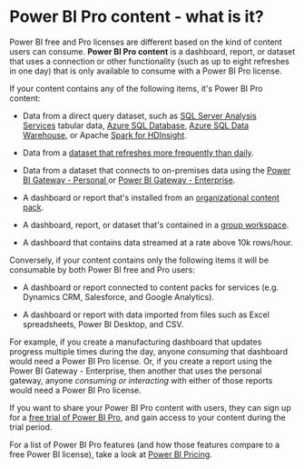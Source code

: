 ﻿<properties
   pageTitle="Power BI Pro content - what is it?"
   description="Power BI Pro content - what is it?"
   services="powerbi"
   documentationCenter=""
   authors="davidiseminger"
   manager="mblythe"
   editor=""
   tags=""
   qualityFocus="no"
   qualityDate=""/>

<tags
   ms.service="powerbi"
   ms.devlang="NA"
   ms.topic="article"
   ms.tgt_pltfrm="NA"
   ms.workload="powerbi"
   ms.date="04/07/2016"
   ms.author="davidi"/>

# Power BI Pro content - what is it?  

Power BI free and Pro licenses are different based on the kind of content users can consume.  **Power BI Pro content** is a dashboard, report, or dataset that uses a connection or other functionality (such as up to eight refreshes in one day) that is only available to consume with a Power BI Pro license.

If your content contains any of the following items, it's Power BI Pro content:

-   Data from a direct query dataset, such as [SQL Server Analysis Services](powerbi-sql-server-analysis-services-tabular-data.md) tabular data, [Azure SQL Database](powerbi-azure-sql-database-with-direct-connect.md), [Azure SQL Data Warehouse](powerbi-azure-sql-data-warehouse-with-direct-connect.md), or Apache [Spark for HDInsight](powerbi-spark-on-hdinsight-with-direct-connect.md).

-   Data from a [dataset that refreshes more frequently than daily](powerbi-refresh-data.md).

-   Data from a dataset that connects to on-premises data using the [Power BI Gateway - Personal ](powerbi-personal-gateway.md) or [Power BI Gateway - Enterprise](powerbi-gateway-enterprise.md).

-   A dashboard or report that's installed from an [organizational content pack](powerbi-service-organizational-content-packs-introduction.md).

-   A dashboard, report, or dataset that's contained in a [group workspace](powerbi-service-groups.md).

-   A dashboard that contains data streamed at a rate above 10k rows/hour.

Conversely, if your content contains only the following items it will be consumable by both Power BI free and Pro users:

-   A dashboard or report connected to content packs for services (e.g. Dynamics CRM, Salesforce, and Google Analytics).

-   A dashboard or report with data imported from files such as Excel spreadsheets, Power BI Desktop, and CSV.


For example, if you create a manufacturing dashboard that updates progress multiple times during the day, anyone *consuming* that dashboard would need a Power BI Pro license. Or, if you create a report using the Power BI Gateway - Enterprise, then another that uses the personal gateway, anyone *consuming or interacting* with either of those reports would need a Power BI Pro license.

If you want to share your Power BI Pro content with users, they can sign up for a [free trial of Power BI Pro](powerbi-service-self-service-signup-for-power-bi.md#power-bi-pro-60-day-trial), and gain access to your content during the trial period.

For a list of Power BI Pro features (and how those features compare to a free Power BI license), take a look at [Power BI Pricing](https://powerbi.microsoft.com/pricing).

